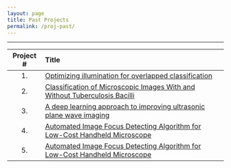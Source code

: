 ```yaml
---
layout: page
title: Past Projects
permalink: /proj-past/
---
```

---
| Project #                   |Title            
|:---------------------------:|:-------------------------------
|1.                         |[ Optimizing illumination for overlapped classification](/past_projects/Spring_2019/01_Amey/project_template.html)
|2.                         |[ Classification of Microscopic Images With and Without Tuberculosis Bacilli](/past_projects/Spring_2019/02_BME590_final_project_Zhen+Huisi/project_template.html)
|3.                         |[A deep learning approach to improving ultrasonic plane wave imaging](/past_projects/Spring_2019/04_james_long/project_template.html)
|4.                         |[Automated Image Focus Detecting Algorithm for Low-Cost Handheld Microscope](/past_projects/Spring_2019/05_ChelalesDeutch/project_template.html)
|5.                         |[Automated Image Focus Detecting Algorithm for Low-Cost Handheld Microscope](/past_projects/Spring_2019/06_Davis/project_template.html)
